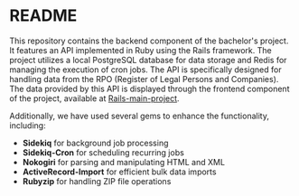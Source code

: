 # README

This repository contains the backend component of the bachelor's project. It features an API implemented in Ruby using the Rails framework. The project utilizes a local PostgreSQL database for data storage and Redis for managing the execution of cron jobs. The API is specifically designed for handling data from the RPO (Register of Legal Persons and Companies). The data provided by this API is displayed through the frontend component of the project, available at [Rails-main-project](https://github.com/LiquiNaut/Rails-main-project).

Additionally, we have used several gems to enhance the functionality, including:
- **Sidekiq** for background job processing
- **Sidekiq-Cron** for scheduling recurring jobs
- **Nokogiri** for parsing and manipulating HTML and XML
- **ActiveRecord-Import** for efficient bulk data imports
- **Rubyzip** for handling ZIP file operations
